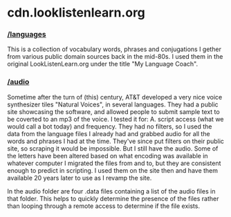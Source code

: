 # cdn.looklistenlearn.org

### [/languages](languages) 
This is a collection of vocabulary words, phrases and conjugations I gether from various public domain sources back in the mid-80s. I used them in the original LookListenLearn.org under the title "My Language Coach".

### [/audio](audio)  
Sometime after the turn of (this) century, AT&T developed a very nice voice synthesizer tiles "Natural Voices", in several languages. They had a public site showcasing the software, and allowed people to submit sample text to be coverted to an mp3 of the voice. I tested it for: A. script access (what we would call a bot today) and frequency. They had no filters, so I used the data from the language files I already had and grabbed audio for all the words and phrases I had at the time. They've since put filters on their public site, so scraping it would be impossible. But I still have the audio. Some of the letters have been altered based on what encoding was available in whatever computer I migrated the files from and to, but they are consistent enough to predict in scripting. I used them on the site then and have them available 20 years later to use as I revamp the site.

In the audio folder are four .data files containing a list of the audio files in that folder. This helps to quickly determine the presence of the files rather than looping through a remote access to determine if the file exists.